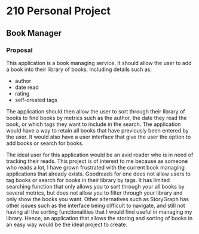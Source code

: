 # 210 Personal Project
## Book Manager

### Proposal

This application is a book managing service. It should allow the user to add a book into their library of books. 
Including details such as: 
- author
- date read
- rating
- self-created tags

The application should then allow the user to sort through their library of books 
to find books by metrics such as the author, the date they read the book, or which tags they want to include in the 
search. The application would have a way to retain all books that have previously been entered by the user. It would 
also have a user interface that give the user the option to add books or search for books.

The ideal user for this application would be an avid reader who is in need of tracking their reads. This project is 
of interest to me because as someone who reads a lot, I have grown frustrated with the current book managing 
applications that already exists. Goodreads for one does not allow users to tag books or search for books in their 
library by tags. It has limited searching function that only allows you to sort through your all books by several 
metrics, but does not allow you to filter through your library and only show the books you want. Other alternatives 
such as StoryGraph has other issues such as the interface being difficult to navigate, and still not having all the 
sorting functionalities that I would find useful in managing my library. Hence, an application that allows the 
storing and sorting of books in an easy way would be the ideal project to create.

